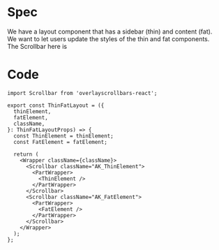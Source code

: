 # Spec

We have a layout component that has a sidebar (thin) and content (fat).  
We want to let users update the styles of the thin and fat components.  
The Scrollbar here is 

# Code

```tsx
import Scrollbar from 'overlayscrollbars-react';

export const ThinFatLayout = ({
  thinElement,
  fatElement,
  className,
}: ThinFatLayoutProps) => {
  const ThinElement = thinElement;
  const FatElement = fatElement;

  return (
    <Wrapper className={className}>
      <Scrollbar className="AK_ThinElement">
        <PartWrapper>
          <ThinElement />
        </PartWrapper>
      </Scrollbar>
      <Scrollbar className="AK_FatElement">
        <PartWrapper>
          <FatElement />
        </PartWrapper>
      </Scrollbar>
    </Wrapper>
  );
};
```
